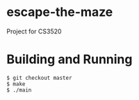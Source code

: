 # escape-the-maze
Project for CS3520

# Building and Running
```
$ git checkout master
$ make
$ ./main
```